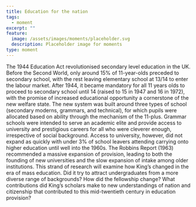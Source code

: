 ```yaml
---
title: Education for the nation
tags:
  - moment
excerpt: ""
feature:
  image: /assets/images/moments/placeholder.svg
  description: Placeholder image for moments
type: moment
---
```


The 1944 Education Act revolutionised secondary level education in the UK. Before the Second World, only around 15% of 11-year-olds preceded to secondary school, with the rest leaving elementary school at 13/14 to enter the labour market. After 1944, it became mandatory for all 11 years olds to proceed to secondary school until 14 (raised to 15 in 1947 and 16 in 1972), with the promise of increased educational opportunity a cornerstone of the new welfare state. The new system was built around three types of school (secondary moderns, grammars, and technical), for which pupils were allocated based on ability through the mechanism of the 11-plus. Grammar schools were intended to serve an academic elite and provide access to university and prestigious careers for all who were cleverer enough, irrespective of social background. Access to university, however, did not expand as quickly with under 3% of school leavers attending carrying onto higher education until well into the 1960s. The Robbins Report (1963) recommended a massive expansion of provision, leading to both the founding of new universities and the slow expansion of intake among older institutions. This strand of research will examine how King’s changed in the era of mass education. Did it try to attract undergraduates from a more diverse range of backgrounds? How did the fellowship change? What contributions did King’s scholars make to new understandings of nation and citizenship that contributed to this mid-twentieth century in education provision?
